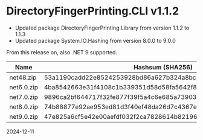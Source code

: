 # DirectoryFingerPrinting.CLI v1.1.2
- Updated package DirectoryFingerPrinting.Library from version 1.1.2 to 1.1.3
- Updated package System.IO.Hashing from version 8.0.0 to 9.0.0

From this release on, also .NET 9 supported.

| Name       | Hashsum (SHA256)                                                 |
|------------|------------------------------------------------------------------|
| net48.zip  | 53a1190cadd22e8524253928bd86a627b324a8bc59ff42c4a0ae5365f81c5d62 |
| net6.0.zip | 4ba8542663e31f4108c1b339351d58d58fa5642f82baff005adb8e5026717c0b |
| net7.0.zip | 9896ca2bf644717f32fe877f39f5a4c6e685a73903965d3dec5a0793c9b0a053 |
| net8.0.zip | 74b88877e92ae953ed81d3f40ef48da26d7c4367ec40265346ec9eabbae1f5a9 |
| net9.0.zip | 47e825a6cf5e42e00aefdf032f2ca7828614b82196ac1a1531484c686fa758d0 |

2024-12-11
